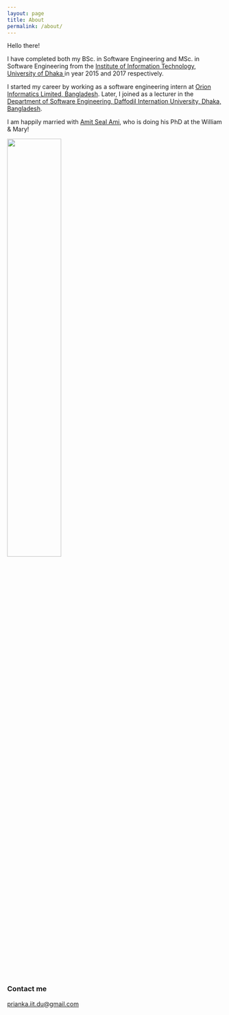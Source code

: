 ```yaml
---
layout: page
title: About
permalink: /about/
---
```




Hello there!

I have completed both my BSc. in Software Engineering and MSc. in Software Engineering from the <a href="http://www.iit.du.ac.bd/">Institute of Information Technology, University of Dhaka </a> in year 2015 and 2017 respectively. 

I started my career by working as a software engineering intern at <a href="https://www.orion-informatics.com/home.html"> Orion Informatics Limited, Bangladesh</a>. Later, I joined as a lecturer in the <a href="https://swe.daffodilvarsity.edu.bd/"> Department of Software Engineering, Daffodil Internation University, Dhaka, Bangladesh</a>. 

I am happily married with <a href="https://amitsealami.com/">Amit Seal Ami</a>, who is doing his PhD at the William & Mary!

<img src = "https://user-images.githubusercontent.com/55261064/129136587-cfeeb53a-e312-48ec-add6-293600f16475.jpg" width="50%">


### Contact me

[prianka.iit.du@gmail.com](mailto:prianka.iit.du@gmail.com)
